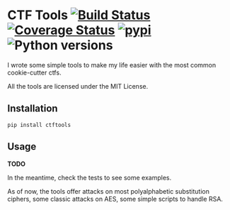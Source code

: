 # CTF Tools [![Build Status](https://travis-ci.org/pietroferretti/ctftools.svg?branch=master)](https://travis-ci.org/pietroferretti/ctftools) [![Coverage Status](https://coveralls.io/repos/github/pietroferretti/ctftools/badge.svg?branch=master)](https://coveralls.io/github/pietroferretti/ctftools?branch=master) [![pypi](https://img.shields.io/pypi/v/ctftools.svg?style=flat)](https://pypi.org/project/ctftools/) ![Python versions](https://img.shields.io/pypi/pyversions/ctftools.svg?style=flat)

I wrote some simple tools to make my life easier with the most common cookie-cutter ctfs.

All the tools are licensed under the MIT License.

## Installation

```
pip install ctftools
```

## Usage
**TODO**

In the meantime, check the tests to see some examples.

As of now, the tools offer attacks on most polyalphabetic substitution ciphers, some classic attacks on AES, some simple scripts to handle RSA.

